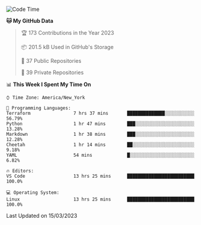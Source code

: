 <!--START_SECTION:waka-->
![Code Time](http://img.shields.io/badge/Code%20Time-145%20hrs%2052%20mins-blue)

**🐱 My GitHub Data** 

> 🏆 173 Contributions in the Year 2023
 > 
> 📦 201.5 kB Used in GitHub's Storage 
 > 
> 📜 37 Public Repositories 
 > 
> 🔑 39 Private Repositories  
 > 
📊 **This Week I Spent My Time On** 

```text
⌚︎ Time Zone: America/New_York

💬 Programming Languages: 
Terraform                7 hrs 37 mins       ██████████████░░░░░░░░░░░   56.79% 
Python                   1 hr 47 mins        ███░░░░░░░░░░░░░░░░░░░░░░   13.28% 
Markdown                 1 hr 38 mins        ███░░░░░░░░░░░░░░░░░░░░░░   12.28% 
Cheetah                  1 hr 14 mins        ██░░░░░░░░░░░░░░░░░░░░░░░   9.18% 
YAML                     54 mins             █░░░░░░░░░░░░░░░░░░░░░░░░   6.82%

🔥 Editors: 
VS Code                  13 hrs 25 mins      █████████████████████████   100.0%

💻 Operating System: 
Linux                    13 hrs 25 mins      █████████████████████████   100.0%

```


 Last Updated on 15/03/2023
<!--END_SECTION:waka-->